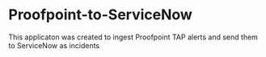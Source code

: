# Proofpoint-to-ServiceNow
This applicaton was created to ingest Proofpoint TAP alerts and send them to ServiceNow as incidents
